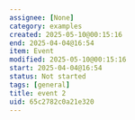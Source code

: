 ```yaml
---
assignee: [None]
category: examples
created: 2025-05-10@00:15:16
end: 2025-04-04@16:54
item: Event
modified: 2025-05-10@00:15:16
start: 2025-04-04@16:54
status: Not started
tags: [general]
title: event 2
uid: 65c2782c0a21e320
---
```


